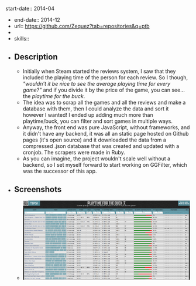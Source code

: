 start-date:: 2014-04

- end-date:: 2014-12
- url:: https://github.com/Zequez?tab=repositories&q=ptb
-
- skills::
- ## Description
	- Initially when Steam started the reviews system, I saw that they included the playing time of the person for each review. So I though, *"wouldn't it be nice to see the average playing time for every game?"* and if you divide it by the price of the game, you can see... the *playtime for the buck*.
	- The idea was to scrap all the games and  all the reviews and make a database with them, then I could analyze the data and sort it however I wanted! I ended up adding much more than playtime/buck, you can filter and sort games in multiple ways.
	- Anyway, the front end was pure JavaScript, without frameworks, and it didn't have any backend, it was all an static page hosted on Github pages (it's open source) and it downloaded the data from a compressed .json database that was created and updated with a cronjob. The scrapers were made in Ruby.
	- As you can imagine, the project wouldn't scale well without a backend, so I set myself forward to start working on GGFilter, which was the successor of this app.
- ## Screenshots
	- ![playtime-for-the-buck.png](../assets/playtime-for-the-buck_1678635119540_0.png)